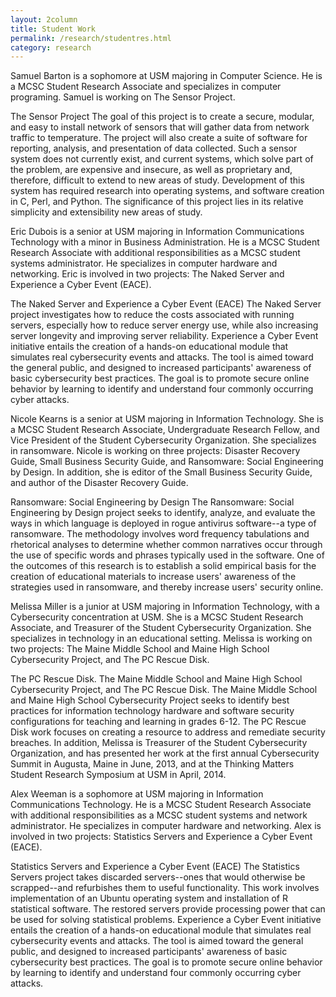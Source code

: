 ```yaml
---
layout: 2column
title: Student Work
permalink: /research/studentres.html
category: research
---
```


Samuel Barton is a sophomore at USM majoring in Computer Science. He is a MCSC Student Research Associate and specializes in computer programing. Samuel is working on The Sensor Project. 

The Sensor Project
The goal of this project is to create a secure, modular, and easy to install network of sensors that will gather data from network traffic to temperature. The project will also create a suite of software for reporting, analysis, and presentation of data collected. Such a sensor system does not currently exist, and current systems, which solve part of the problem, are expensive and insecure, as well as proprietary and, therefore, difficult to extend to new areas of study. Development of this system has required research into operating systems, and software creation in C, Perl, and Python. The significance of this project lies in its relative simplicity and extensibility new areas of study.


Eric Dubois is a senior at USM majoring in Information Communications Technology with a minor in Business Administration. He is a MCSC Student Research Associate with additional responsibilities as a MCSC student systems administrator. He specializes in computer hardware and networking. Eric is involved in two projects: The Naked Server and Experience a Cyber Event (EACE). 

The Naked Server and Experience a Cyber Event (EACE)
The Naked Server project investigates how to reduce the costs associated with running servers, especially how to reduce server energy use, while also increasing server longevity and improving server reliability. Experience a Cyber Event initiative entails the creation of a hands-on educational module that simulates real cybersecurity events and attacks. The tool is aimed toward the general public, and designed to increased participants' awareness of basic cybersecurity best practices. The goal is to promote secure online behavior by learning to identify and understand four commonly occurring cyber attacks.


Nicole Kearns is a senior at USM majoring in Information Technology. She is a MCSC Student Research Associate, Undergraduate Research Fellow, and Vice President of the Student Cybersecurity Organization. She specializes in ransomware. Nicole is working on three projects: Disaster Recovery Guide, Small Business Security Guide, and Ransomware: Social Engineering by Design. In addition, she is editor of the Small Business Security Guide, and author of the Disaster Recovery Guide. 

Ransomware: Social Engineering by Design
The Ransomware: Social Engineering by Design project seeks to identify, analyze, and evaluate the ways in which language is deployed in rogue antivirus software--a type of ransomware. The methodology involves word frequency tabulations and rhetorical analyses to determine whether common narratives occur through the use of specific words and phrases typically used in the software. One of the outcomes of this research is to establish a solid empirical basis for the creation of educational materials to increase users' awareness of the strategies used in ransomware, and thereby increase users' security online.


Melissa Miller is a junior at USM majoring in Information Technology, with a Cybersecurity concentration at USM. She is a MCSC Student Research Associate, and Treasurer of the Student Cybersecurity Organization. She specializes in technology in an educational setting. Melissa is working on two projects: The Maine Middle School and Maine High School Cybersecurity Project, and The PC Rescue Disk. 

The PC Rescue Disk.
The Maine Middle School and Maine High School Cybersecurity Project, and The PC Rescue Disk. The Maine Middle School and Maine High School Cybersecurity Project seeks to identify best practices for information technology hardware and software security configurations for teaching and learning in grades 6-12. The PC Rescue Disk work focuses on creating a resource to address and remediate security breaches. In addition, Melissa is Treasurer of the Student Cybersecurity Organization, and has presented her work at the first annual Cybersecurity Summit in Augusta, Maine in June, 2013, and at the Thinking Matters Student Research Symposium at USM in April, 2014.


Alex Weeman is a sophomore at USM majoring in Information Communications Technology. He is a MCSC Student Research Associate with additional responsibilities as a MCSC student systems and network administrator. He specializes in computer hardware and networking. Alex is involved in two projects: Statistics Servers and Experience a Cyber Event (EACE). 

Statistics Servers and Experience a Cyber Event (EACE)
The Statistics Servers project takes discarded servers--ones that would otherwise be scrapped--and refurbishes them to useful functionality. This work involves implementation of an Ubuntu operating system and installation of R statistical software. The restored servers provide processing power that can be used for solving statistical problems. Experience a Cyber Event initiative entails the creation of a hands-on educational module that simulates real cybersecurity events and attacks. The tool is aimed toward the general public, and designed to increased participants' awareness of basic cybersecurity best practices. The goal is to promote secure online behavior by learning to identify and understand four commonly occurring cyber attacks.